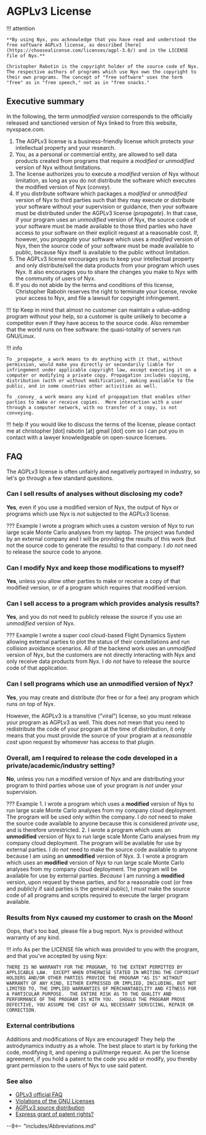 # AGPLv3 License

!!! attention

    **By using Nyx, you acknowledge that you have read and understood the free software AGPLv3 license, as described [here](https://choosealicense.com/licenses/agpl-3.0/) and in the LICENSE file of Nyx.**

    Christopher Rabotin is the copyright holder of the source code of Nyx. The respective authors of programs which use Nyx own the copyright to their own programs. The concept of "free software" uses the term "free" as in "free speech," not as in "free snacks."

## Executive summary
In the following, the term _unmodified version_ corresponds to the officially released and sanctioned version of Nyx linked to from this website, nyxspace.com.

1. The AGPLv3 license is a <span class="emph">business-friendly</span> license which protects your intellectual property and your research.
2. You, as a personal or commercial entity, are allowed to <span class="emph">sell data products</span> created from programs that require a _modified_ or _unmodified_ version of Nyx without limitations.
3. The license authorizes you to execute a _modified_ version of Nyx without limitation, as long as you do not distribute the software which executes the modified version of Nyx (_convey_).
4. If you distribute software which packages a _modified_ or _unmodified_ version of Nyx to third parties such that they may execute or distribute your software without your supervision or guidance, then your software must be distributed under the AGPLv3 license (_propagate_). In that case, if your program uses an _unmodified_ version of Nyx, the source code of your software must be made available to those third parties who have access to your software on their explicit request at a reasonable cost. If, however, you _propagate_ your software which uses a _modified_ version of Nyx, then the source code of your software must be made available to public, because Nyx itself is available to the public without limitation.
5. The AGPLv3 license encourages you to keep your intellectual property and only distribute/sell the data products from your program which uses Nyx. It also encourages you to share the changes you make to Nyx with the community of users of Nyx.
6. If you do not abide by the terms and conditions of this license, Christopher Rabotin reserves the right to terminate your license, revoke your access to Nyx, and file a lawsuit for copyright infringement.

!!! tip
    Keep in mind that almost no customer can maintain a value-adding program without your help, so a customer is quite unlikely to become a competitor even if they have access to the source code. Also remember that the world runs on free software: the quasi-totality of servers run GNU/Linux.

!!! info

    To _propagate_ a work means to do anything with it that, without permission, would make you directly or secondarily liable for infringement under applicable copyright law, except executing it on a computer or modifying a private copy. Propagation includes copying, distribution (with or without modification), making available to the public, and in some countries other activities as well.

    To _convey_ a work means any kind of propagation that enables other parties to make or receive copies.  Mere interaction with a user through a computer network, with no transfer of a copy, is not conveying.

!!! help
    If you would like to discuss the terms of the license, please contact me at christopher [dot] rabotin [at] gmail [dot] com so I can put you in contact with a lawyer knowledgeable on open-source licenses.

## FAQ

The AGPLv3 license is often unfairly and negatively portrayed in industry, so let's go through a few standard questions.

### Can I sell results of analyses without disclosing my code?
**Yes**, even if you use a modified version of Nyx, the output of Nyx or programs which use Nyx is _not_ subjected to the AGPLv3 license.

??? Example
    I wrote a program which uses a custom version of Nyx to run large scale Monte Carlo analyses from my laptop. The project was funded by an external company and I will be providing the results of this work (but not the source code to generate the results) to that company. I _do not_ need to release the source code to anyone.

### Can I modify Nyx and keep those modifications to myself?
**Yes**, unless you allow other parties to make or receive a copy of that modified version, or of a program which requires that modified version.

### Can I sell access to a program which provides analysis results?
**Yes**, and you do not need to publicly release the source if you use an _unmodified_ version of Nyx.

??? Example
    I wrote a super cool cloud-based Flight Dynamics System allowing external parties to plot the status of their constellations and run collision avoidance scenarios. All of the backend work uses an _unmodified_ version of Nyx, but the customers are not directly interacting with Nyx and only receive data products from Nyx. I _do not_ have to release the source code of that application.

### Can I sell programs which use an unmodified version of Nyx?
**Yes**, you may create and distribute (for free or for a fee) any program which runs on top of Nyx.

However, the AGPLv3 is a transitive ("viral") license, so you must release your program as AGPLv3 as well. This does not mean that you need to redistribute the code of your program at the time of distribution, it only means that you must provide the source of your program at a _reasonable cost_ upon request by whomever has access to that plugin.

### Overall, am I required to release the code developed in a private/academic/industry setting?
**No**, unless you run a modified version of Nyx and are distributing your program to third parties whose use of your program is _not_ under your supervision.

??? Example
    1. I wrote a program which uses a **modified** version of Nyx to run large scale Monte Carlo analyses from my company cloud deployment. The program will be used only within the company. I _do not_ need to make the source code available to anyone because this is considered _private use_, and is therefore unrestricted.
    2. I wrote a program which uses an **unmodified** version of Nyx to run large scale Monte Carlo analyses from my company cloud deployment. The program will be available for use by external parties. I _do not_ need to make the source code available to anyone because I am using an **unmodified** version of Nyx.
    3. I wrote a program which uses an **modified** version of Nyx to run large scale Monte Carlo analyses from my company cloud deployment. The program will be available for use by external parties. _Because_ I am running a **modified** version, upon request by these parties, and for a reasonable cost (or free and publicly if said parties is the general public), I _must_ make the source code of all programs and scripts required to execute the larger program available.

### Results from Nyx caused my customer to crash on the Moon!
Oops, that's too bad, please file a bug report. Nyx is provided without warranty of any kind.

!!! info
    As per the LICENSE file which was provided to you with the program, and that you've accepted by using Nyx:

    THERE IS NO WARRANTY FOR THE PROGRAM, TO THE EXTENT PERMITTED BY APPLICABLE LAW.  EXCEPT WHEN OTHERWISE STATED IN WRITING THE COPYRIGHT HOLDERS AND/OR OTHER PARTIES PROVIDE THE PROGRAM "AS IS" WITHOUT WARRANTY OF ANY KIND, EITHER EXPRESSED OR IMPLIED, INCLUDING, BUT NOT LIMITED TO, THE IMPLIED WARRANTIES OF MERCHANTABILITY AND FITNESS FOR A PARTICULAR PURPOSE.  THE ENTIRE RISK AS TO THE QUALITY AND PERFORMANCE OF THE PROGRAM IS WITH YOU.  SHOULD THE PROGRAM PROVE DEFECTIVE, YOU ASSUME THE COST OF ALL NECESSARY SERVICING, REPAIR OR CORRECTION.

### External contributions
Additions and modifications of Nyx are encouraged! They help the astrodynamics industry as a whole. The best place to start is by forking the code, modifying it, and opening a pull/merge request. As per the license agreement, if you hold a patent to the code you add or modify, you thereby grant permission to the users of Nyx to use said patent.

### See also
+ [GPLv3 official FAQ](https://www.gnu.org/licenses/gpl-faq.html)
+ [Violations of the GNU Licenses](https://www.gnu.org/licenses/gpl-violation.html)
+ [AGPLv3 source distribution](https://opensource.stackexchange.com/questions/5003/agplv3-source-redistribution-when-does-it-apply-to-my-code-for-a-server-side-ja)
+ [Express grant of patent rights?](https://opensource.stackexchange.com/questions/6302/what-does-express-grant-of-patent-rights-from-contributors-to-users-mean)

--8<-- "includes/Abbreviations.md"